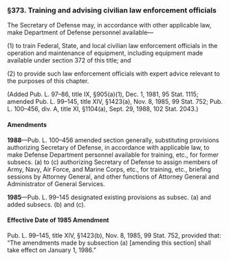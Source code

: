 ### §373. Training and advising civilian law enforcement officials ###

The Secretary of Defense may, in accordance with other applicable law, make Department of Defense personnel available—

(1) to train Federal, State, and local civilian law enforcement officials in the operation and maintenance of equipment, including equipment made available under section 372 of this title; and

(2) to provide such law enforcement officials with expert advice relevant to the purposes of this chapter.

(Added Pub. L. 97–86, title IX, §905(a)(1), Dec. 1, 1981, 95 Stat. 1115; amended Pub. L. 99–145, title XIV, §1423(a), Nov. 8, 1985, 99 Stat. 752; Pub. L. 100–456, div. A, title XI, §1104(a), Sept. 29, 1988, 102 Stat. 2043.)

#### Amendments ####

**1988**—Pub. L. 100–456 amended section generally, substituting provisions authorizing Secretary of Defense, in accordance with applicable law, to make Defense Department personnel available for training, etc., for former subsecs. (a) to (c) authorizing Secretary of Defense to assign members of Army, Navy, Air Force, and Marine Corps, etc., for training, etc., briefing sessions by Attorney General, and other functions of Attorney General and Administrator of General Services.

**1985**—Pub. L. 99–145 designated existing provisions as subsec. (a) and added subsecs. (b) and (c).

#### Effective Date of 1985 Amendment ####

Pub. L. 99–145, title XIV, §1423(b), Nov. 8, 1985, 99 Stat. 752, provided that: “The amendments made by subsection (a) [amending this section] shall take effect on January 1, 1986.”